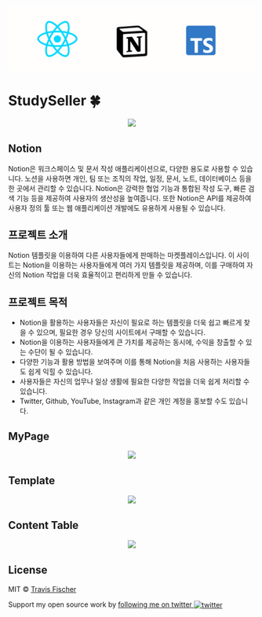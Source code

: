 <p align="center">
  <img alt="React Notion X" src="https://raw.githubusercontent.com/NotionX/react-notion-x/master/media/notion-ts.png" width="689">
</p>


# StudySeller 🍀
<p align="center">
  <img src="https://github.com/jhuee/StudySeller-Front/assets/84782877/b7dccc11-9196-45d2-a274-dded2faadb65">
</p>

## Notion

Notion은 워크스페이스 및 문서 작성 애플리케이션으로, 다양한 용도로 사용할 수 있습니다. 
노션을 사용하면 개인, 팀 또는 조직의 작업, 일정, 문서, 노트, 데이터베이스 등을 한 곳에서 관리할 수 있습니다. 
Notion은 강력한 협업 기능과 통합된 작성 도구, 빠른 검색 기능 등을 제공하여 사용자의 생산성을 높여줍니다. 
또한 Notion은 API를 제공하여 사용자 정의 툴 또는 웹 애플리케이션 개발에도 유용하게 사용될 수 있습니다.

## 프로젝트 소개

Notion 템플릿을 이용하여 다른 사용자들에게 판매하는 마켓플레이스입니다. 
이 사이트는 Notion을 이용하는 사용자들에게 여러 가지 템플릿을 제공하며, 이를 구매하여 자신의 Notion 작업을 더욱 효율적이고 편리하게 만들 수 있습니다.

## 프로젝트 목적

- Notion을 활용하는 사용자들은 자신이 필요로 하는 템플릿을 더욱 쉽고 빠르게 찾을 수 있으며, 필요한 경우 당신의 사이트에서 구매할 수 있습니다.
- Notion을 이용하는 사용자들에게 큰 가치를 제공하는 동시에, 수익을 창출할 수 있는 수단이 될 수 있습니다.
- 다양한 기능과 활용 방법을 보여주며 이를 통해 Notion을 처음 사용하는 사용자들도 쉽게 익힐 수 있습니다. 
- 사용자들은 자신의 업무나 일상 생활에 필요한 다양한 작업을 더욱 쉽게 처리할 수 있습니다.
- Twitter, Github, YouTube, Instagram과 같은 개인 계정을 홍보할 수도 있습니다. 

 
## MyPage

<p align = "center">
<img src="https://user-images.githubusercontent.com/84782877/236503683-f2d297a0-4402-4c48-9ae7-179228af048b.png">
</p>

## Template

<p  align = "center">
<img src="https://user-images.githubusercontent.com/84782877/236503992-d280185b-1e25-4e58-b802-9cb5fe1cb813.png">
</p>

## Content Table

<p  align = "center">
 <img src = "https://user-images.githubusercontent.com/84782877/236504234-1743b81d-57aa-4491-8fbb-d52ba4255c5d.png">
</p>


## License

MIT © [Travis Fischer](https://transitivebullsh.it)

Support my open source work by <a href="https://twitter.com/transitive_bs">following me on twitter <img src="https://storage.googleapis.com/saasify-assets/twitter-logo.svg" alt="twitter" height="24px" align="center"></a>
